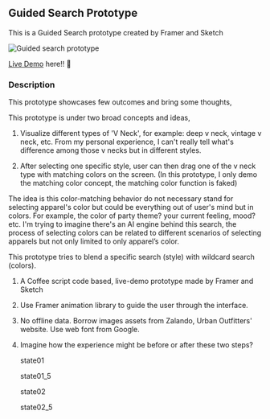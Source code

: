 ## Guided Search Prototype
This is a Guided Search prototype created by Framer and Sketch

![Guided search prototype](https://media.giphy.com/media/2xPPD5n2ERJTJi83aQ/giphy.gif)

[Live Demo](https://framer.cloud/nslkn) here!! :rocket:

### Description
This prototype showcases few outcomes and bring some thoughts,

This prototype is under two broad concepts and ideas,
1. Visualize different types of 'V Neck', for example: deep v neck, vintage v neck, etc. 
From my personal experience, I can't really tell what's difference among those v necks but in different styles.

2. After selecting one specific style, user can then drag one of the v neck type with matching colors on the screen. (In this prototype, I only demo the matching color concept, the matching color function is faked) 

The idea is this color-matching behavior do not necessary stand for selecting apparel's color but could be everything out of user's mind but in colors. For example, the color of party theme? your current feeling, mood? etc. I'm trying to imagine there's an AI engine behind this search, the process of selecting colors can be related to different scenarios of selecting apparels but not only limited to only apparel’s color. 

This prototype tries to blend a specific search (style) with wildcard search (colors).

1. A Coffee script code based, live-demo prototype made by Framer and Sketch 
2. Use Framer animation library to guide the user through the interface. 
3. No offline data. Borrow images assets from Zalando, Urban Outfitters' website. Use web font from Google. 
4. Imagine how the experience might be before or after these two steps?

   state01
   
   state01_5
   
   state02
   
   state02_5



